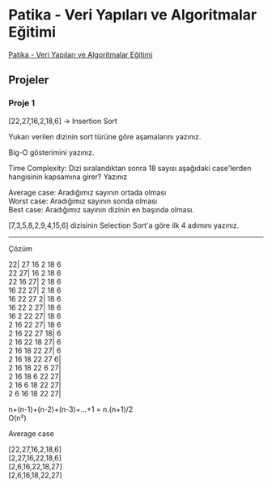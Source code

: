 # Patika - Veri Yapıları ve Algoritmalar Eğitimi

[Patika - Veri Yapıları ve Algoritmalar Eğitimi](https://academy.patika.dev/courses/veri-yapilari-ve-algoritmalar)


## Projeler

### Proje 1

[22,27,16,2,18,6] -> Insertion Sort

Yukarı verilen dizinin sort türüne göre aşamalarını yazınız.

Big-O gösterimini yazınız.

Time Complexity: Dizi sıralandıktan sonra 18 sayısı aşağıdaki case'lerden hangisinin kapsamına girer? Yazınız

Average case: Aradığımız sayının ortada olması <br>
Worst case: Aradığımız sayının sonda olması <br>
Best case: Aradığımız sayının dizinin en başında olması. <br>


[7,3,5,8,2,9,4,15,6] dizisinin Selection Sort'a göre ilk 4 adımını yazınız.

---
Çözüm

22| 27 16 2 18 6 <br>
22 27| 16 2 18 6 <br>
22 16 27| 2 18 6 <br>
16 22 27| 2 18 6 <br>
16 22 27 2| 18 6 <br>
16 22 2 27| 18 6 <br>
16 2 22 27| 18 6 <br>
2 16 22 27| 18 6 <br>
2 16 22 27 18| 6 <br>
2 16 22 18 27| 6 <br>
2 16 18 22 27| 6 <br>
2 16 18 22 27 6| <br>
2 16 18 22 6 27| <br>
2 16 18 6 22 27| <br>
2 16 6 18 22 27| <br>
2 6 16 18 22 27| <br>

n+(n-1)+(n-2)+(n-3)+...+1 = n.(n+1)/2 <br>
O(n²)

Average case <br>

[22,27,16,2,18,6] <br>
[2,27,16,22,18,6] <br>
[2,6,16,22,18,27] <br>
[2,6,16,18,22,27] <br>

